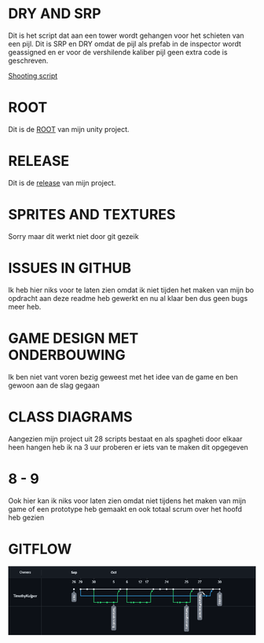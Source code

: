 # DRY AND SRP

Dit is het script dat aan een tower wordt gehangen voor het schieten van een pijl. Dit is SRP en DRY omdat de pijl als prefab in de inspector wordt geassigned en er voor de vershilende kaliber pijl geen extra code is geschreven.

[Shooting script](WatchtowerWarriors\Assets\Scripts\Tower\Shooting\Shoot.cs)


# ROOT

Dit is de [ROOT](WatchtowerWarriors) van mijn unity project.


# RELEASE

Dit is de [release](https://github.com/TimothyKuijper/BOM5TowerDefense/releases) van mijn project.


# SPRITES AND TEXTURES

Sorry maar dit werkt niet door git gezeik 


# ISSUES IN GITHUB

Ik heb hier niks voor te laten zien omdat ik niet tijden het maken van mijn bo opdracht aan deze readme heb gewerkt en nu al klaar ben dus geen bugs meer heb.


# GAME DESIGN MET ONDERBOUWING

Ik ben niet vant voren bezig geweest met het idee van de game en ben gewoon aan de slag gegaan


# CLASS DIAGRAMS


Aangezien mijn project uit 28 scripts bestaat en als spagheti door elkaar heen hangen heb ik na 3 uur proberen er iets van te maken dit opgegeven


# 8 - 9 

Ook hier kan ik niks voor laten zien omdat niet tijdens het maken van mijn game of een prototype heb gemaakt en ook totaal scrum over het hoofd heb gezien


# GITFLOW 

![](Visuals/NetworkGraph.png)